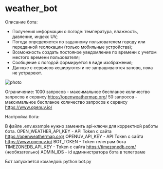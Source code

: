 # weather_bot

Описание бота:

- Получения информации о погоде: температура, влажность, давление, индекс UV;
- Погода определяется по заданному пользователем городу или переданной геолокации (только мобильные устройства);
- Возможность создать постояное уведомление по времени с учетом местого времени пользователя;
- Сообщение с погодой формируется в виде изображения;
- Данные с сервисов кешируются и не запрашиваются заново, пока не устрареют.

![photo](https://github.com/alexlarin112/weather_bot/assets/109760128/e5a70f59-507f-4354-8e6c-7c07d56196ff)



Ограничение:
1000 запросов - максимальное беспланое количество запросов к сервису https://openweathermap.org/
50 запросов - максимальное беспланое количество запросов к сервису https://www.openuv.io/ 


Настройка бота: 

В файле .env.example нужно заменить api-ключи для корректной работы бота.
OPEN_WEATHER_API_KEY - API Token с сайта https://openweathermap.org/
OPENUV_API_KEY - API Token с сайта https://www.openuv.io/
BOT_TOKEN - Token телеграм бота 
TIMEZONEDB_API_KEY - Token с сайта https://timezonedb.com/ (необязательно)
ADMIN_IDS - id администратора бота в телеграме 

Бот запускается командой: python bot.py
